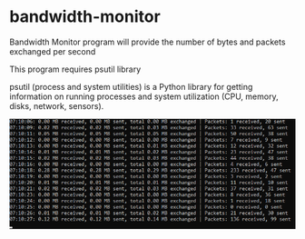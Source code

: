 # bandwidth-monitor
Bandwidth Monitor program will provide the number of bytes and packets exchanged per second

This program requires psutil library

psutil (process and system utilities) is a Python library for getting information on running processes and system utilization (CPU, memory, disks, network, sensors).

![](https://github.com/singh-harkanwal/bandwidth-monitor/blob/main/bandwidth-monitor.png)
